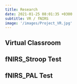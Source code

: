 ```yaml
---
title: Research
date: 2021-01-25 08:01:35 +0300
subtitle: VR / fNIRS
image: '/images/Project_VR.jpg'
---
```


## Virtual Classroom

## fNIRS_Stroop Test

## fNIRS_PAL Test


<!--내일와서 추가--!>